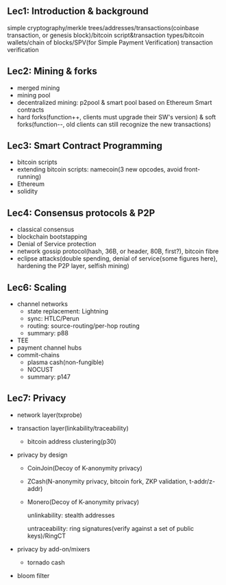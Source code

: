 ## Lec1: Introduction & background

simple cryptography/merkle trees/addresses/transactions(coinbase transaction, or genesis block)/bitcoin script&transaction types/bitcoin wallets/chain of blocks/SPV(for Simple Payment Verification) transaction verification

## Lec2: Mining & forks

* merged mining
* mining pool
* decentralized mining: p2pool & smart pool based on Ethereum Smart contracts
* hard forks(function++, clients must upgrade their SW's version) & soft forks(function--, old clients can still recognize the new transactions)

## Lec3: Smart Contract Programming

* bitcoin scripts
* extending bitcoin scripts: namecoin(3 new opcodes, avoid front-running)
* Ethereum
* solidity

## Lec4: Consensus protocols & P2P

* classical consensus
* blockchain bootstapping
* Denial of Service protection
* network gossip protocol(hash, 36B,  or header, 80B, first?), bitcoin fibre
* eclipse attacks(double spending, denial of service{some figures here}, hardening the P2P layer, selfish mining)

## Lec6: Scaling

* channel networks
  * state replacement: Lightning
  * sync: HTLC/Perun
  * routing: source-routing/per-hop routing
  * summary: p88
* TEE
* payment channel hubs
* commit-chains
  * plasma cash(non-fungible)
  * NOCUST
  * summary: p147

## Lec7: Privacy

* network layer(txprobe)

* transaction layer(linkability/traceability)

  * bitcoin address clustering(p30)

* privacy by design

  * CoinJoin(Decoy of K-anonymity privacy)

  * ZCash(N-anonymity privacy, bitcoin fork, ZKP validation, t-addr/z-addr)

  * Monero(Decoy of K-anonymity privacy)

    unlinkability: stealth addresses

    untraceability: ring signatures(verify against a set of public keys)/RingCT

* privacy by add-on/mixers

  * tornado cash

* bloom filter

